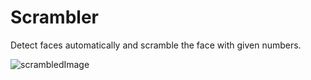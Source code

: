 # Scrambler
Detect faces automatically and scramble the face with given numbers.

![scrambledImage](https://user-images.githubusercontent.com/54986652/150359859-845167f2-4f67-497b-87ff-4a3b627cac03.png)
